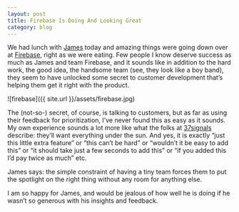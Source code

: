 ```yaml
---
layout: post
title: Firebase Is Doing And Looking Great
category: blog
---
```


We had lunch with [James](http://www.twitter.com/jamestamplin) today and amazing things were going down over at [Firebase](http://www.firebase.com), right as we were eating.  Few people I know deserve success as much as James and team Firebase, and it sounds like in addition to the hard work, the good idea, the handsome team (see, they look like a boy band),
they seem to have unlocked some secret to customer development that’s helping them get it right with the product. 

![firebase]({{ site.url }}/assets/firebase.jpg)

The (not-so-) secret, of course, is talking to customers, but as far as using their feedback for prioritization, I’ve never found this as easy as it sounds. My own experience sounds a lot more like what the folks at [37signals](http://37signals.com/svn/archives2/getting_real_forget_feature_requests.php) describe: they’ll want everything under the sun.  And yes, it is exactly “just this little extra feature” or “this can’t be hard” or “wouldn’t it be easy to add this” or “it should take just a few seconds to add this” or “if you added this I’d pay twice as much” etc. 

James says: the simple constraint of having a tiny team forces them to put the spotlight on the right thing without any room for anything else.    

I am so happy for James, and would be jealous of how well he is doing if he wasn’t so generous with his insights and feedback.

